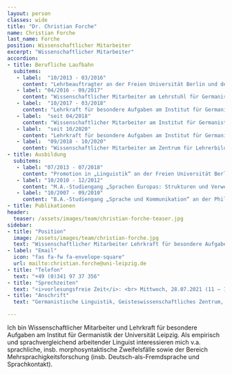 ```yaml
---
layout: person
classes: wide
title: "Dr. Christian Forche"
name: Christian Forche
last_name: Forche
position: Wissenschaftlicher Mitarbeiter
excerpt: "Wissenschaftlicher Mitarbeiter"
accordion:
- title: Berufliche Laufbahn 
  subitems:
   - label:  "10/2013 - 03/2016"
     content: "Lehrbeauftragter an der Freien Universität Berlin und der Universität Potsdam"
   - label: "04/2016 - 09/2017"
     content: "Wissenschaftlicher Mitarbeiter am Lehrstuhl für Germanistische Linguistik der Universität Bonn (Prof. Dr. Barbara Schlücker)"
   - label:  "10/2017 - 03/2018"
     content: "Lehrkraft für besondere Aufgaben am Institut für Germanistik der Universität Leipzig (Prof. Dr. Barbara Schlücker)"
   - label:  "seit 04/2018"
     content: "Wissenschaftlicher Mitarbeiter am Institut für Germanistik der Universität Leipzig (Prof. Dr. Barbara Schlücker)"
   - label:  "seit 10/2020"
     content: "Lehrkraft für besondere Aufgaben am Institut für Germanistik der Universität Leipzig"
   - label:  "09/2018 - 10/2020"
     content: "Wissenschaftlicher Mitarbeiter am Zentrum für Lehrerbildung und Schulforschung der Universität Leipzig (wAL Deutsch)"
- title: Ausbildung
  subitems:
   - label: "07/2013 - 07/2018" 
     content: "Promotion in „Linguistik“ an der Freien Universität Berlin (bei Prof. Dr. Horst Simon)"
   - label: "10/2010 - 12/2012"
     content: "M.A.-Studiengang „Sprachen Europas: Strukturen und Verwendung“ an der Freien Universität Berlin "
   - label: "10/2007 - 09/2010" 
     content: "B.A.-Studiengang „Sprache und Kommunikation“ an der Philipps-Universität Marburg"
- title: Publikationen
header:
  teaser: /assets/images/team/christian-forche-teaser.jpg
sidebar:
- title: "Position"
  image: /assets/images/team/christian-forche.jpg
  text: "Wissenschaftlicher Mitarbeiter Lehrkraft für besondere Aufgaben"
- label: "Email"
  icon: "fas fa-fw fa-envelope-square"
  url: mailto:christian.forche@uni-leipzig.de
- title: "Telefon"
  text: "+49 (0)341 97 37 356"
- title: "Sprechzeiten"
  text: "<i>vorlesungsfreie Zeit</i>: <br> Mittwoch, 28.07.2021 (11 – 13 Uhr) <br> Mittwoch, 18.08.2021 (11 – 13 Uhr) <br> Mittwoch, 08.09.2021 (11 – 13 Uhr) <br> Hinweis: Bitte vorherige Anmeldung zur Sprechstunde per Mail. <br> <i>Wintersemester 2021/22</i> <br> Mittwoch: 11:30 – 12:30 Uhr <br> Bis auf Weiteres finden meine Sprechstunden via ZOOM statt."
- title: "Anschrift"
  text: "Germanistische Linguistik, Geisteswissenschaftliches Zentrum, Beethovenstraße 15, Raum 1406 04107 Leipzig"

---
```


Ich bin Wissenschaftlicher Mitarbeiter und Lehrkraft für besondere Aufgaben am Institut für Germanistik der Universität Leipzig. Als empirisch und sprachvergleichend arbeitender Linguist interessieren mich v.a. sprachliche, insb. morphosyntaktische Zweifelsfälle sowie der Bereich Mehrsprachigkeitsforschung (insb. Deutsch-als-Fremdsprache und Sprachkontakt).